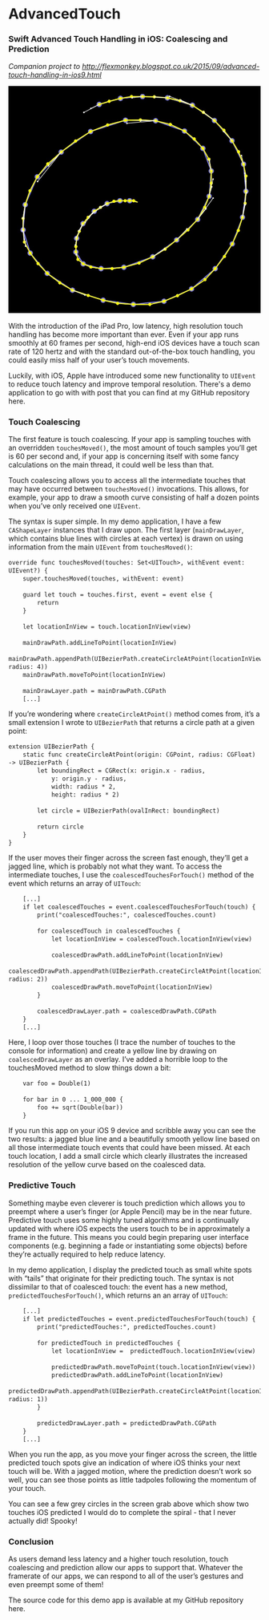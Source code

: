 # AdvancedTouch
### Swift Advanced Touch Handling in iOS: Coalescing and Prediction

*Companion project to http://flexmonkey.blogspot.co.uk/2015/09/advanced-touch-handling-in-ios9.html*

![screenshot](AdvancedTouch/assets/screenshot.jpg)

With the introduction of the iPad Pro, low latency, high resolution touch handling has become more important than ever. Even if your app runs smoothly at 60 frames per second, high-end iOS devices have a touch scan rate of 120 hertz and with the standard out-of-the-box touch handling, you could easily miss half of your user’s touch movements.

Luckily, with iOS, Apple have introduced some new functionality to `UIEvent` to reduce touch latency and improve temporal resolution. There's a demo application to go with with post that you can find at my GitHub repository here.

### Touch Coalescing

The first feature is touch coalescing. If your app is sampling touches with an overridden `touchesMoved()`, the most amount of touch samples you’ll get is 60 per second and, if your app is concerning itself with some fancy calculations on the main thread, it could well be less than that.

Touch coalescing allows you to access all the intermediate touches that may have occurred between `touchesMoved()` invocations.  This allows, for example, your app to draw a smooth curve consisting of half a dozen points when you’ve only received one `UIEvent`.

The syntax is super simple. In my demo application, I have a few `CAShapeLayer` instances that I draw upon. The first layer (`mainDrawLayer`, which contains blue lines with circles at each vertex) is drawn on using information from the main `UIEvent` from `touchesMoved()`:

    override func touchesMoved(touches: Set<UITouch>, withEvent event: UIEvent?) {
        super.touchesMoved(touches, withEvent: event)

        guard let touch = touches.first, event = event else {
            return
        }

        let locationInView = touch.locationInView(view)

        mainDrawPath.addLineToPoint(locationInView)
        mainDrawPath.appendPath(UIBezierPath.createCircleAtPoint(locationInView, radius: 4))
        mainDrawPath.moveToPoint(locationInView)

        mainDrawLayer.path = mainDrawPath.CGPath
        [...]

If you’re wondering where `createCircleAtPoint()` method comes from, it’s a small extension I wrote to `UIBezierPath` that returns a circle path at a given point:

    extension UIBezierPath {
        static func createCircleAtPoint(origin: CGPoint, radius: CGFloat) -> UIBezierPath {
            let boundingRect = CGRect(x: origin.x - radius,
                y: origin.y - radius,
                width: radius * 2,
                height: radius * 2)

            let circle = UIBezierPath(ovalInRect: boundingRect)

            return circle
        }
    }

If the user moves their finger across the screen fast enough, they’ll get a jagged line, which is probably not what they want. To access the intermediate touches, I use the `coalescedTouchesForTouch()` method of the event which returns an array of `UITouch`:

        [...]
        if let coalescedTouches = event.coalescedTouchesForTouch(touch) {
            print("coalescedTouches:", coalescedTouches.count)

            for coalescedTouch in coalescedTouches {
                let locationInView = coalescedTouch.locationInView(view)

                coalescedDrawPath.addLineToPoint(locationInView)
                coalescedDrawPath.appendPath(UIBezierPath.createCircleAtPoint(locationInView, radius: 2))
                coalescedDrawPath.moveToPoint(locationInView)
            }

            coalescedDrawLayer.path = coalescedDrawPath.CGPath
        }
        [...]

Here, I loop over those touches (I trace the number of touches to the console for information) and create a yellow line by drawing on `coalescedDrawLayer` as an overlay.  I’ve added a horrible loop to the touchesMoved method to slow things down a bit:

        var foo = Double(1)

        for bar in 0 ... 1_000_000 {
            foo += sqrt(Double(bar))
        }

If you run this app on your iOS 9 device and scribble away you can see the two results: a jagged blue line and a beautifully smooth yellow line based on all those intermediate touch events that could have been missed. At each touch location, I add a small circle which clearly illustrates the increased resolution of the yellow curve based on the coalesced data.

### Predictive Touch

Something maybe even cleverer is touch prediction which allows you to preempt where a user’s finger (or Apple Pencil) may be in the near future. Predictive touch uses some highly tuned algorithms and is continually updated with where iOS expects the users touch to be in approximately a frame in the future. This means you could begin preparing user interface components (e.g. beginning a fade or instantiating some objects) before they’re actually required to help reduce latency.

In my demo application, I display the predicted touch as small white spots with “tails” that originate for their predicting touch. The syntax is not dissimilar to that of coalesced touch: the event has a new method, `predictedTouchesForTouch()`, which returns an an array of `UITouch`:

        [...]
        if let predictedTouches = event.predictedTouchesForTouch(touch) {
            print("predictedTouches:", predictedTouches.count)

            for predictedTouch in predictedTouches {
                let locationInView =  predictedTouch.locationInView(view)

                predictedDrawPath.moveToPoint(touch.locationInView(view))
                predictedDrawPath.addLineToPoint(locationInView)
                predictedDrawPath.appendPath(UIBezierPath.createCircleAtPoint(locationInView, radius: 1))
            }

            predictedDrawLayer.path = predictedDrawPath.CGPath
        }
        [...]


When you run the app, as you move your finger across the screen, the little predicted touch spots give an indication of where iOS thinks your next touch will be. With a jagged motion, where the prediction doesn’t work so well, you can see those points as little tadpoles following the momentum of your touch.

You can see a few grey circles in the screen grab above which show two touches iOS predicted I would do to complete the spiral - that I never actually did! Spooky!

### Conclusion

As users demand less latency and a higher touch resolution, touch coalescing and prediction allow our apps to support that. Whatever the framerate of our apps, we can respond to all of the user’s gestures and even preempt some of them!

The source code for this demo app is available at my GitHub repository here.
